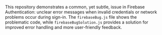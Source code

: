 This repository demonstrates a common, yet subtle, issue in Firebase Authentication: unclear error messages when invalid credentials or network problems occur during sign-in. The `firebaseBug.js` file shows the problematic code, while `firebaseBugSolution.js` provides a solution for improved error handling and more user-friendly feedback.